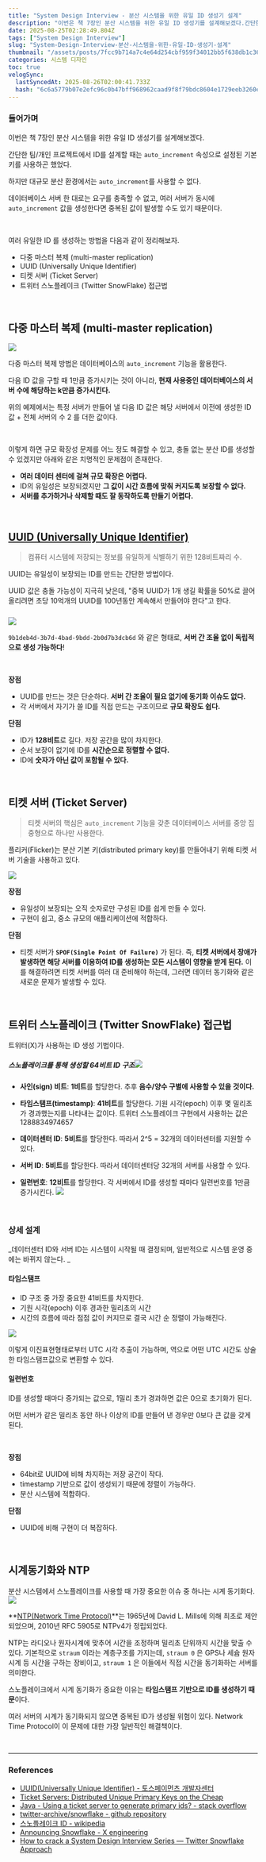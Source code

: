 ```yaml
---
title: "System Design Interview - 분산 시스템을 위한 유일 ID 생성기 설계"
description: "이번은 책 7장인 분산 시스템을 위한 유일 ID 생성기를 설계해보겠다.간단한 팀/개인 프로젝트에서 ID를 설계할 때는 auto_increment 속성으로 설정된 기본 키를 사용하곤 했었다.하지만 대규모 분산 환경에서는 auto_increment를 사용할 수 없다.데이터"
date: 2025-08-25T02:28:49.804Z
tags: ["System Design Interview"]
slug: "System-Design-Interview-분산-시스템을-위한-유일-ID-생성기-설계"
thumbnail: "/assets/posts/7fcc9b714a7c4e64d254cbf959f34012bb5f638db1c36e18aec2c85fe7320d0b.png"
categories: 시스템 디자인
toc: true
velogSync:
  lastSyncedAt: 2025-08-26T02:00:41.733Z
  hash: "6c6a5779b07e2efc96c0b47bff968962caad9f8f79bdc8604e1729eeb3260e70"
---
```


### 들어가며

이번은 책 7장인 분산 시스템을 위한 유일 ID 생성기를 설계해보겠다.

간단한 팀/개인 프로젝트에서 ID를 설계할 때는 `auto_increment` 속성으로 설정된 기본 키를 사용하곤 했었다.

하지만 대규모 분산 환경에서는 `auto_increment`를 사용할 수 없다.

데이터베이스 서버 한 대로는 요구를 충족할 수 없고, 여러 서버가 동시에 `auto_increment` 값을 생성한다면 중복된 값이 발생할 수도 있기 때문이다.

<br/>

여러 유일한 ID 를 생성하는 방법을 다음과 같이 정리해보자.

- 다중 마스터 복제 (multi-master replication)
- UUID (Universally Unique Identifier)
- 티켓 서버 (Ticket Server)
- 트위터 스노플레이크 (Twitter SnowFlake) 접근법


<br/>

## 다중 마스터 복제 (multi-master replication)
![](/assets/posts/3974e422f4afd771225e40d59fafe1d4a7a0adb7a1fb6a40a76dabab1c6658e3.png)

다중 마스터 복제 방법은 데이터베이스의 `auto_increment` 기능을 활용한다.

다음 ID 값을 구할 때 1만큼 증가시키는 것이 아니라, **현재 사용중인 데이터베이스의 서버 수에 해당하는 k만큼 증가시킨다.**

위의 예제에서는 특정 서버가 만들어 낼 다음 ID 값은 해당 서버에서 이전에 생성한 ID 값 + 전체 서버의 수 2 를 더한 값이다. 

<br/>

이렇게 하면 규모 확장성 문제를 어느 정도 해결할 수 있고, 충돌 없는 분산 ID를 생성할 수 있겠지만 아래와 같은 치명적인 문제점이 존재한다.

- **여러 데이터 센터에 걸쳐 규모 확장은 어렵다.**
- ID의 유일성은 보장되겠지만 **그 값이 시간 흐름에 맞춰 커지도록 보장할 수 없다.**
- **서버를 추가하거나 삭제할 때도 잘 동작하도록 만들기 어렵다.**

<br/>

## [UUID (Universally Unique Identifier)](https://en.wikipedia.org/wiki/Universally_unique_identifier)
> 컴퓨터 시스템에 저장되는 정보를 유일하게 식별하기 위한 128비트짜리 수.

UUID는 유일성이 보장되는 ID를 만드는 간단한 방법이다. 

UUID 값은 충돌 가능성이 지극히 낮은데, "중복 UUID가 1개 생길 확률을 50%로 끌어 올리려면 초당 10억개의 UUID를 100년동안 계속해서 만들어야 한다"고 한다.

##### 
![](/assets/posts/2340bbf08b2afb03a3125962bfa55183f057ce8836604c352e885e4254ae8bf3.png)

`9b1deb4d-3b7d-4bad-9bdd-2b0d7b3dcb6d` 와 같은 형태로, **서버 간 조율 없이 독립적으로 생성 가능하다**!

<br/>

**장점**

- UUID를 만드는 것은 단순하다. **서버 간 조율이 필요 없기에 동기화 이슈도 없다.**
- 각 서버에서 자기가 쓸 ID를 직접 만드는 구조이므로 **규모 확장도 쉽다.**

**단점**

- ID가 **128비트**로 길다. 저장 공간을 많이 차지한다.
- 순서 보장이 없기에 ID를 **시간순으로 정렬할 수 없다.**
- ID에 **숫자가 아닌 값이 포함될 수 있다.**

<br/>

## 티켓 서버 (Ticket Server)
> 티켓 서버의 핵심은 `auto_increment` 기능을 갖춘 데이터베이스 서버를 중앙 집중형으로 하나만 사용한다.

플리커(Flicker)는 분산 기본 키(distributed primary key)를 만들어내기 위해 티켓 서버 기술을 사용하고 있다.

![](/assets/posts/b6360cc717d7e645ddae01faeee9e94e2a1f4a64d6769351ff7fe2987b32f710.png)


**장점**

- 유일성이 보장되는 오직 숫자로만 구성된 ID를 쉽게 만들 수 있다.
- 구현이 쉽고, 중소 규모의 애플리케이션에 적합하다.

**단점**

- 티켓 서버가 **`SPOF(Single Point Of Failure)`** 가 된다.
 즉, **티켓 서버에서 장애가 발생하면 해당 서버를 이용하여 ID를 생성하는 모든 시스템이 영향을 받게 된다.** 이를 해결하려면 티켓 서버를 여러 대 준비해야 하는데, 그러면 데이터 동기화와 같은 새로운 문제가 발생할 수 있다.
 



<br/>

## 트위터 스노플레이크 (Twitter SnowFlake) 접근법

트위터(X)가 사용하는 ID 생성 기법이다. 

##### 스노플레이크를 통해 생성할 64비트 ID 구조![](/assets/posts/65dc53680aaaeb8cd6ba1c59ba038e64b6f51d8ea1e97baf82c51091e73e8036.png)

- **사인(sign) 비트**: **1비트**를 할당한다. 추후 **음수/양수 구별에 사용할 수 있을 것이다.**

- **타임스탬프(timestamp)**: **41비트**를 할당한다. 기원 시각(epoch) 이후 몇 밀리초가 경과했는지를 나타내는 값이다.
트위터 스노플레이크 구현에서 사용하는 값은 1288834974657

- **데이터센터 ID**: **5비트**를 할당한다. 따라서 2^5 = 32개의 데이터센터를 지원할 수 있다.

- **서버 ID**: **5비트**를 할당한다. 따라서 데이터센터당 32개의 서버를 사용할 수 있다.

- **일련번호**: **12비트**를 할당한다. 각 서버에서 ID를 생성할 때마다 일련번호를 1만큼 증가시킨다.
![](/assets/posts/424ff2116a54a05e09f6b16fc2e2f14beb0dee8d03d4e375e1ba808e8130c89e.png)
<br/>

### 상세 설계

_데이터센터 ID와 서버 ID는 시스템이 시작될 때 결정되며, 일반적으로 시스템 운영 중에는 바뀌지 않는다.
_


#### 타임스탬프

- ID 구조 중 가장 중요한 41비트를 차지한다.
- 기원 시각(epoch) 이후 경과한 밀리초의 시간
- 시간의 흐름에 따라 점점 값이 커지므로 결국 시간 순 정렬이 가능해진다.

![](/assets/posts/76289344d9630a40e84c1ed4a7d15496e3ce661a1b2d75bdbb989458273bcc00.png)

이렇게 이진표현형태로부터 UTC 시각 추출이 가능하며, 역으로 어떤 UTC 시간도 상술한 타임스탬프값으로 변환할 수 있다.

#### 일련번호

ID를 생성할 때마다 증가되는 값으로, 1밀리 초가 경과하면 값은 0으로 초기화가 된다.

어떤 서버가 같은 밀리초 동안 하나 이상의 ID를 만들어 낸 경우만 0보다 큰 값을 갖게 된다.

<br/>

**장점**

- 64bit로 UUID에 비해 차지하는 저장 공간이 작다.
- timestamp 기반으로 값이 생성되기 때문에 정렬이 가능하다.
- 분산 시스템에 적합하다.

**단점**

- UUID에 비해 구현이 더 복잡하다.

<br/>

## 시계동기화와 NTP
분산 시스템에서 스노플레이크를 사용할 때 가장 중요한 이슈 중 하나는 시계 동기화다. 
![](/assets/posts/2e42937d7606a90e22e734f085e7580de02a8b17678217cea19671130cca3501.png)

**[NTP(Network Time Protocol)](https://en.wikipedia.org/wiki/Network_Time_Protocol)**는 1965년에 David L. Mills에 의해 최초로 제안되었으며, 2010년 RFC 5905로 NTPv4가 정립되었다.

NTP는 라디오나 원자시계에 맞추어 시간을 조정하며 밀리초 단위까지 시간을 맞출 수 있다. 기본적으로 `straum` 이라는 계층구조를 가지는데, `straum 0` 은 GPS나 세슘 원자 시계 등 시간을 구하는 장비이고, `straum 1` 은 이들에서 직접 시간을 동기화하는 서버를 의미한다. 
<br/>

스노플레이크에서 시계 동기화가 중요한 이유는 **타임스탬프 기반으로 ID를 생성하기 때문**이다. 

여러 서버의 시계가 동기화되지 않으면 중복된 ID가 생성될 위험이 있다. Network Time Protocol이 이 문제에 대한 가장 일반적인 해결책이다. 

<br/>

---

### References

- [UUID(Universally Unique Identifier) - 토스페이먼츠 개발자센터](https://docs.tosspayments.com/resources/glossary/uuid)
- [Ticket Servers: Distributed Unique Primary Keys on the Cheap](https://code.flickr.net/2010/02/08/ticket-servers-distributed-unique-primary-keys-on-the-cheap/)
- [Java - Using a ticket server to generate primary ids? - stack overflow](https://stackoverflow.com/questions/5144849/using-a-ticket-server-to-generate-primary-ids)
- [twitter-archive/snowflake - github repository](https://github.com/twitter-archive/snowflake)
- [스노플레이크 ID - wikipedia](https://ko.wikipedia.org/wiki/%EC%8A%A4%EB%85%B8%ED%94%8C%EB%A0%88%EC%9D%B4%ED%81%AC_ID)
- [Announcing Snowflake - X engineering](https://blog.x.com/engineering/en_us/a/2010/announcing-snowflake)
- [How to crack a System Design Interview Series — Twitter Snowflake Approach](https://techgranth.medium.com/how-to-crack-a-system-design-interview-series-twitter-snowflake-approach-250ec5ff1f90)